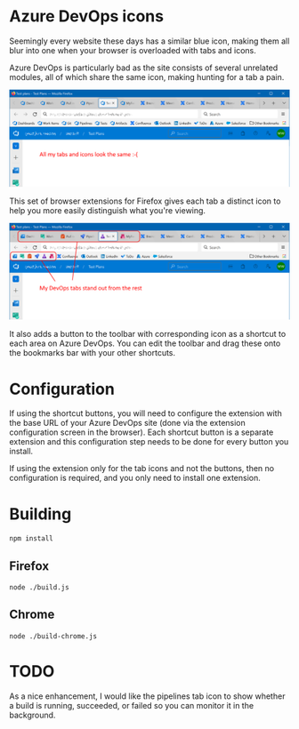 # Azure DevOps icons

Seemingly every website these days has a similar blue icon, making them all blur into one when your browser is overloaded with tabs and icons.

Azure DevOps is particularly bad as the site consists of several unrelated modules, all of which share the same icon, making hunting for a tab a pain.

![Lots of common websites have similar blue icons making tabs and bookmarks harder to distinguish](doc/before.png)

This set of browser extensions for Firefox gives each tab a distinct icon to help you more easily distinguish what you're viewing.

![Now the the DevOps icons are colour-coded](doc/after.png)

It also adds a button to the toolbar with corresponding icon as a shortcut to each area on Azure DevOps. You can edit the toolbar and drag these onto the bookmarks bar with your other shortcuts.

# Configuration
If using the shortcut buttons, you will need to configure the extension with the base URL of your Azure DevOps site (done via the extension configuration screen in the browser). Each shortcut button is a separate extension and this configuration step needs to be done for every button you install.

If using the extension only for the tab icons and not the buttons, then no configuration is required, and you only need to install one extension.

# Building
```
npm install
```

## Firefox
```
node ./build.js
```

## Chrome
```
node ./build-chrome.js
```

# TODO
As a nice enhancement, I would like the pipelines tab icon to show whether a build is running, succeeded, or failed so you can monitor it in the background.
